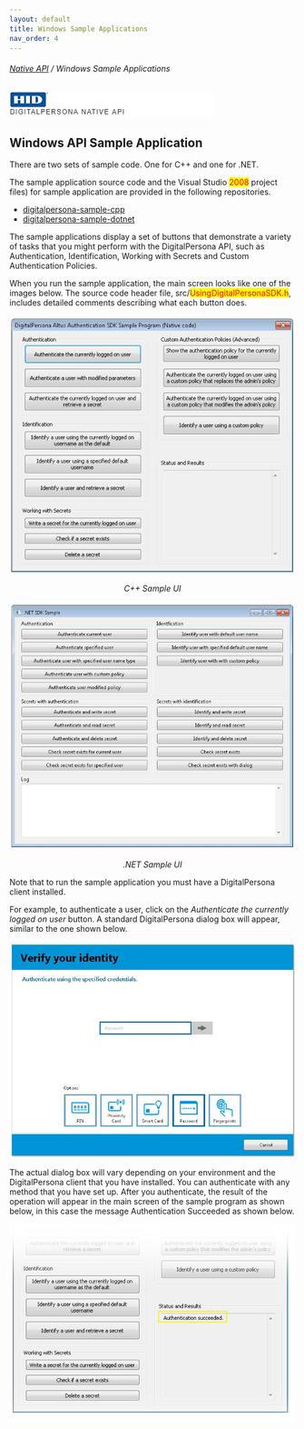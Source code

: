 ```yaml
---  
layout: default  
title: Windows Sample Applications  
nav_order: 4  
---  
```

###### [Native API](..\index.html) / Windows Sample Applications

![](docs/assets/HID-DPAM-native-api.png)

## Windows API Sample Application
There are two sets of sample code. One for C++ and one for .NET.  

The sample application source code and the Visual Studio <mark style="color:Red;">2008</mark> project files) for sample application are provided in the following repositories.

- [digitalpersona-sample-cpp](https://github.com/hidglobal/digitalpersona-sample-cpp)  
- [digitalpersona-sample-dotnet](https://github.com/hidglobal/digitalpersona-sample-dotnet)

The sample applications display a set of buttons that demonstrate a variety of tasks that you might perform with the DigitalPersona API, such as Authentication, Identification, Working with Secrets and Custom Authentication Policies.  

When you run the sample application, the main screen looks like one of the images below.
The source code header file, src/<mark style="color:Red;">UsingDigitalPersonaSDK.h</mark>, includes detailed comments describing what each button does.

![](assets/Sample1.jpg)  
<p style="text-align: center;font-style:italic;">C++ Sample UI</p>


![](assets/DOT_NETSampleUI.JPG)
<p style="text-align: center;font-style:italic;">.NET Sample UI</p>  

Note that to run the sample application you must have a DigitalPersona client installed.

For example, to authenticate a user, click on the *Authenticate the currently logged on user* button. A standard DigitalPersona dialog box will appear, similar to the one shown below.

![](assets/Verify1.jpg)

The actual dialog box will vary depending on your environment and the DigitalPersona client that you have installed.
You can authenticate with any method that you have set up. After you authenticate, the result of the operation will appear in the main screen of the sample program as shown below, in this case the message Authentication Succeeded as shown below.

![](assets/Verify2.jpg)
